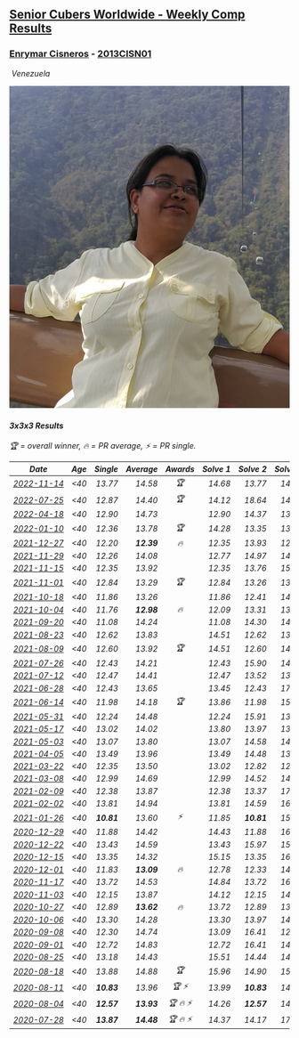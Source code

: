 <style>table {white-space: nowrap;}</style>
<link rel="stylesheet" type="text/css" href="/scw-comp/css/flags.css" />

## [Senior Cubers Worldwide - Weekly Comp Results](/scw-comp/results/)
### [Enrymar Cisneros](README.md) - [2013CISN01](https://www.worldcubeassociation.org/persons/2013CISN01?event=333)

<i class="flag flag-VE" />&nbsp;Venezuela

![Enrymar Cisneros](1530205432.jpg)

#### 3x3x3 Results

<span style="white-space: nowrap;">🏆 = overall winner</span>, <span style="white-space: nowrap;">🔥 = PR average</span>, <span style="white-space: nowrap;">⚡ = PR single</span>.

| Date | Age | Single | Average | Awards | Solve 1 | Solve 2 | Solve 3 | Solve 4 | Solve 5 | Video |
| :--: | :--: | --: | --: | :--: | --: | --: | --: | --: | --: | :-- |
| [2022-11-14](../../results/2022-11-14/333.md) | <40 | 13.77 | 14.58 | 🏆 | 14.68 | 13.77 | 14.10 | 19.98 | 14.95 | [Desktop](https://www.facebook.com/events/5802707333170226/permalink/5843762535731372) / [Mobile](https://m.facebook.com/events/5802707333170226?view=permalink&id=5843762535731372) |
| [2022-07-25](../../results/2022-07-25/333.md) | <40 | 12.87 | 14.40 | 🏆 | 14.12 | 18.64 | 14.72 | 14.36 | 12.87 | [Desktop](https://www.facebook.com/events/735191414262810/permalink/743726480075970) / [Mobile](https://m.facebook.com/events/735191414262810?view=permalink&id=743726480075970) |
| [2022-04-18](../../results/2022-04-18/333.md) | <40 | 12.90 | 14.73 |  | 12.90 | 14.37 | 13.70 | 16.13 | 16.80 | [Desktop](https://www.facebook.com/events/558832345492635/permalink/566749678034235) / [Mobile](https://m.facebook.com/events/558832345492635?view=permalink&id=566749678034235) |
| [2022-01-10](../../results/2022-01-10/333.md) | <40 | 12.36 | 13.78 | 🏆 | 14.28 | 13.35 | 13.72 | 12.36 | 16.09 | [Desktop](https://www.facebook.com/events/461056852143654/permalink/469563931292946) / [Mobile](https://m.facebook.com/events/461056852143654?view=permalink&id=469563931292946) |
| [2021-12-27](../../results/2021-12-27/333.md) | <40 | 12.20 | **12.39** | 🔥 | 12.35 | 13.93 | 12.61 | 12.20 | 12.20 | [Desktop](https://www.facebook.com/events/343359980546742/permalink/350163353199738) / [Mobile](https://m.facebook.com/events/343359980546742?view=permalink&id=350163353199738) |
| [2021-11-29](../../results/2021-11-29/333.md) | <40 | 12.26 | 14.08 |  | 12.77 | 14.97 | 14.51 | 19.20 | 12.26 | [Desktop](https://www.facebook.com/events/401731615009477/permalink/410666070782698) / [Mobile](https://m.facebook.com/events/401731615009477?view=permalink&id=410666070782698) |
| [2021-11-15](../../results/2021-11-15/333.md) | <40 | 12.35 | 13.92 |  | 12.35 | 13.76 | 15.58 | 16.40 | 12.42 | [Desktop](https://www.facebook.com/events/717487009641909/permalink/726274302096513) / [Mobile](https://m.facebook.com/events/717487009641909?view=permalink&id=726274302096513) |
| [2021-11-01](../../results/2021-11-01/333.md) | <40 | 12.84 | 13.29 | 🏆 | 12.84 | 13.26 | 13.56 | 14.21 | 13.05 | [Desktop](https://www.facebook.com/events/556108165479652/permalink/564020901355045) / [Mobile](https://m.facebook.com/events/556108165479652?view=permalink&id=564020901355045) |
| [2021-10-18](../../results/2021-10-18/333.md) | <40 | 11.86 | 13.26 |  | 11.86 | 12.41 | 14.28 | 15.53 | 13.10 | [Desktop](https://www.facebook.com/events/261213032615951/permalink/270034938400427) / [Mobile](https://m.facebook.com/events/261213032615951?view=permalink&id=270034938400427) |
| [2021-10-04](../../results/2021-10-04/333.md) | <40 | 11.76 | **12.98** | 🔥 | 12.09 | 13.31 | 13.98 | 13.55 | 11.76 | [Desktop](https://www.facebook.com/events/1102565390277531/permalink/1111787689355301) / [Mobile](https://m.facebook.com/events/1102565390277531?view=permalink&id=1111787689355301) |
| [2021-09-20](../../results/2021-09-20/333.md) | <40 | 11.08 | 14.24 |  | 11.08 | 14.30 | 14.70 | 13.71 | 15.20 | [Desktop](https://www.facebook.com/events/836337370416586/permalink/844784399571883) / [Mobile](https://m.facebook.com/events/836337370416586?view=permalink&id=844784399571883) |
| [2021-08-23](../../results/2021-08-23/333.md) | <40 | 12.62 | 13.83 |  | 14.51 | 12.62 | 13.06 | 14.52 | 13.93 | [Desktop](https://www.facebook.com/events/992549044856331/permalink/1001262283985007) / [Mobile](https://m.facebook.com/events/992549044856331?view=permalink&id=1001262283985007) |
| [2021-08-09](../../results/2021-08-09/333.md) | <40 | 12.60 | 13.92 | 🏆 | 14.51 | 12.60 | 14.31 | 12.93 | 14.92 | [Desktop](https://www.facebook.com/events/799005364067137/permalink/806901246610882) / [Mobile](https://m.facebook.com/events/799005364067137?view=permalink&id=806901246610882) |
| [2021-07-26](../../results/2021-07-26/333.md) | <40 | 12.43 | 14.21 |  | 12.43 | 15.90 | 14.55 | 13.85 | 14.24 | [Desktop](https://www.facebook.com/events/345405150546336/permalink/354913659595485) / [Mobile](https://m.facebook.com/events/345405150546336?view=permalink&id=354913659595485) |
| [2021-07-12](../../results/2021-07-12/333.md) | <40 | 12.47 | 14.41 |  | 12.47 | 13.52 | 13.74 | 19.79 | 15.97 | [Desktop](https://www.facebook.com/events/511699716713156/permalink/519375712612223) / [Mobile](https://m.facebook.com/events/511699716713156?view=permalink&id=519375712612223) |
| [2021-06-28](../../results/2021-06-28/333.md) | <40 | 12.43 | 13.65 |  | 13.45 | 12.43 | 17.21 | 14.18 | 13.32 | [Desktop](https://www.facebook.com/events/849999075950147/permalink/860429921573729) / [Mobile](https://m.facebook.com/events/849999075950147?view=permalink&id=860429921573729) |
| [2021-06-14](../../results/2021-06-14/333.md) | <40 | 11.98 | 14.18 | 🏆 | 13.86 | 11.98 | 15.12 | 16.24 | 13.57 | [Desktop](https://www.facebook.com/events/318989363128881/permalink/328316865529464) / [Mobile](https://m.facebook.com/events/318989363128881?view=permalink&id=328316865529464) |
| [2021-05-31](../../results/2021-05-31/333.md) | <40 | 12.24 | 14.48 |  | 12.24 | 15.91 | 13.85 | 15.17 | 14.41 | [Desktop](https://www.facebook.com/events/477312563557358/permalink/482322416389706) / [Mobile](https://m.facebook.com/events/477312563557358?view=permalink&id=482322416389706) |
| [2021-05-17](../../results/2021-05-17/333.md) | <40 | 13.02 | 14.02 |  | 13.80 | 13.97 | 13.02 | 14.28 | 15.50 | [Desktop](https://www.facebook.com/events/294093895691078/permalink/301681924932275) / [Mobile](https://m.facebook.com/events/294093895691078?view=permalink&id=301681924932275) |
| [2021-05-03](../../results/2021-05-03/333.md) | <40 | 13.07 | 13.80 |  | 13.07 | 14.58 | 14.00 | 13.52 | 13.88 | [Desktop](https://www.facebook.com/events/2542204919406396/permalink/2548276285465926) / [Mobile](https://m.facebook.com/events/2542204919406396?view=permalink&id=2548276285465926) |
| [2021-04-05](../../results/2021-04-05/333.md) | <40 | 13.49 | 13.96 |  | 13.49 | 14.48 | 13.58 | 15.52 | 13.81 | [Desktop](https://www.facebook.com/events/486157032419819/permalink/493615915007264) / [Mobile](https://m.facebook.com/events/486157032419819?view=permalink&id=493615915007264) |
| [2021-03-22](../../results/2021-03-22/333.md) | <40 | 12.35 | 13.50 |  | 13.02 | 12.82 | 12.35 | 14.65 | 14.89 | [Desktop](https://www.facebook.com/events/802754890451423/permalink/810387573021488) / [Mobile](https://m.facebook.com/events/802754890451423?view=permalink&id=810387573021488) |
| [2021-03-08](../../results/2021-03-08/333.md) | <40 | 12.99 | 14.69 |  | 12.99 | 14.52 | 14.84 | 16.16 | 14.71 | [Desktop](https://www.facebook.com/events/286026952942446/permalink/294504945427980) / [Mobile](https://m.facebook.com/events/286026952942446?view=permalink&id=294504945427980) |
| [2021-02-09](../../results/2021-02-09/333.md) | <40 | 12.38 | 13.87 |  | 12.38 | 13.37 | 17.42 | 14.45 | 13.78 | [Desktop](https://www.facebook.com/events/749806039307047/permalink/753930222227962) / [Mobile](https://m.facebook.com/events/749806039307047?view=permalink&id=753930222227962) |
| [2021-02-02](../../results/2021-02-02/333.md) | <40 | 13.81 | 14.94 |  | 13.81 | 14.59 | 16.10 | 15.46 | 14.76 | [Desktop](https://www.facebook.com/events/176364004262939/permalink/180511250514881) / [Mobile](https://m.facebook.com/events/176364004262939?view=permalink&id=180511250514881) |
| [2021-01-26](../../results/2021-01-26/333.md) | <40 | **10.81** | 13.60 | ⚡ | 11.85 | **10.81** | 15.29 | 13.66 | 15.44 | [Desktop](https://www.facebook.com/events/415506712992555/permalink/419154869294406) / [Mobile](https://m.facebook.com/events/415506712992555?view=permalink&id=419154869294406) |
| [2020-12-29](../../results/2020-12-29/333.md) | <40 | 11.88 | 14.42 |  | 14.43 | 11.88 | 16.51 | 14.95 | 13.87 | [Desktop](https://www.facebook.com/events/807437066779451/permalink/810880776435080) / [Mobile](https://m.facebook.com/events/807437066779451?view=permalink&id=810880776435080) |
| [2020-12-22](../../results/2020-12-22/333.md) | <40 | 13.43 | 14.59 |  | 13.43 | 15.97 | 15.40 | 14.91 | 13.46 | [Desktop](https://www.facebook.com/events/758481858355136/permalink/762685037934818) / [Mobile](https://m.facebook.com/events/758481858355136?view=permalink&id=762685037934818) |
| [2020-12-15](../../results/2020-12-15/333.md) | <40 | 13.35 | 14.32 |  | 15.15 | 13.35 | 16.35 | 13.60 | 14.21 | [Desktop](https://www.facebook.com/events/804969103386330/permalink/808699253013315) / [Mobile](https://m.facebook.com/events/804969103386330?view=permalink&id=808699253013315) |
| [2020-12-01](../../results/2020-12-01/333.md) | <40 | 11.83 | **13.09** | 🔥 | 12.78 | 12.33 | 14.16 | 14.20 | 11.83 | [Desktop](https://www.facebook.com/events/456949201957439/permalink/461084988210527) / [Mobile](https://m.facebook.com/events/456949201957439?view=permalink&id=461084988210527) |
| [2020-11-17](../../results/2020-11-17/333.md) | <40 | 13.72 | 14.53 |  | 14.84 | 13.72 | 16.18 | 13.75 | 15.00 | [Desktop](https://www.facebook.com/events/770207250227350/permalink/775082246406517) / [Mobile](https://m.facebook.com/events/770207250227350?view=permalink&id=775082246406517) |
| [2020-11-03](../../results/2020-11-03/333.md) | <40 | 12.15 | 13.87 |  | 14.12 | 12.15 | 14.79 | 12.71 | 15.24 | [Desktop](https://www.facebook.com/events/1239637256416110/permalink/1246215445758291) / [Mobile](https://m.facebook.com/events/1239637256416110?view=permalink&id=1246215445758291) |
| [2020-10-27](../../results/2020-10-27/333.md) | <40 | 12.89 | **13.62** | 🔥 | 13.72 | 12.89 | 13.20 | 13.94 | 16.52 | [Desktop](https://www.facebook.com/events/814285582657691/permalink/819924592093790) / [Mobile](https://m.facebook.com/events/814285582657691?view=permalink&id=819924592093790) |
| [2020-10-06](../../results/2020-10-06/333.md) | <40 | 13.30 | 14.28 |  | 13.30 | 13.97 | 14.74 | 17.56 | 14.13 | [Desktop](https://www.facebook.com/events/2645965315652815/permalink/2651940575055289) / [Mobile](https://m.facebook.com/events/2645965315652815?view=permalink&id=2651940575055289) |
| [2020-09-08](../../results/2020-09-08/333.md) | <40 | 12.30 | 14.74 |  | 13.09 | 16.41 | 12.30 | 16.78 | 14.72 | [Desktop](https://www.facebook.com/events/660661614881054/permalink/666280657652483) / [Mobile](https://m.facebook.com/events/660661614881054?view=permalink&id=666280657652483) |
| [2020-09-01](../../results/2020-09-01/333.md) | <40 | 12.72 | 14.83 |  | 12.72 | 16.41 | 14.48 | 13.59 | 18.13 | [Desktop](https://www.facebook.com/events/652945192290048/permalink/658710871713480) / [Mobile](https://m.facebook.com/events/652945192290048?view=permalink&id=658710871713480) |
| [2020-08-25](../../results/2020-08-25/333.md) | <40 | 13.18 | 14.43 |  | 15.51 | 14.44 | 14.20 | 13.18 | 14.66 | [Desktop](https://www.facebook.com/events/2812216602434889/permalink/2818833045106578) / [Mobile](https://m.facebook.com/events/2812216602434889?view=permalink&id=2818833045106578) |
| [2020-08-18](../../results/2020-08-18/333.md) | <40 | 13.88 | 14.88 | 🏆 | 15.96 | 14.90 | 15.56 | 14.19 | 13.88 | [Desktop](https://www.facebook.com/events/357518755418063/permalink/362651841571421) / [Mobile](https://m.facebook.com/events/357518755418063?view=permalink&id=362651841571421) |
| [2020-08-11](../../results/2020-08-11/333.md) | <40 | **10.83** | 13.96 | 🏆 ⚡ | 13.99 | **10.83** | 14.82 | 13.07 | 14.89 | [Desktop](https://www.facebook.com/events/338631130511019/permalink/343525813354884) / [Mobile](https://m.facebook.com/events/338631130511019?view=permalink&id=343525813354884) |
| [2020-08-04](../../results/2020-08-04/333.md) | <40 | **12.57** | **13.93** | 🏆 🔥 ⚡ | 14.26 | **12.57** | 14.63 | 13.42 | 14.10 | [Desktop](https://www.facebook.com/events/748440219235440/permalink/752571182155677) / [Mobile](https://m.facebook.com/events/748440219235440?view=permalink&id=752571182155677) |
| [2020-07-28](../../results/2020-07-28/333.md) | <40 | **13.87** | **14.48** | 🏆 🔥 ⚡ | 14.37 | 14.17 | 17.12 | **13.87** | 14.89 | [Desktop](https://www.facebook.com/events/708566320000803/permalink/712719729585462) / [Mobile](https://m.facebook.com/events/708566320000803?view=permalink&id=712719729585462) |


<!-- Global site tag (gtag.js) - Google Analytics -->
<script async src="https://www.googletagmanager.com/gtag/js?id=UA-86348435-3"></script>
<script>window.dataLayer = window.dataLayer || []; function gtag() {dataLayer.push(arguments);} gtag('js', new Date()); gtag('config', 'UA-86348435-3');</script>
